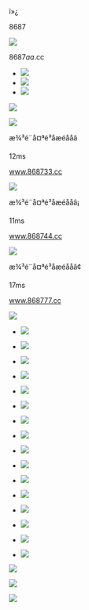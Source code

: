 ï»¿







8687



![](./img/4c87b4_244x72.png)

8687*aa*.cc

* ![](./img/9bfd17_750x830.png)
* ![](./img/68b214_750x830.png)
* ![](./img/d2898c_750x830.png)

![](./img/ef5c77_682x162.png)

![](./img/5df174_750x108.png)

æ¾³é¨å¤ªé³åæéååâ

12ms

www.868733.cc

![](./img/5df174_750x108.png)

æ¾³é¨å¤ªé³åæéååâ¡

11ms

www.868744.cc

![](./img/5df174_750x108.png)

æ¾³é¨å¤ªé³åæéååâ¢

17ms

www.868777.cc

![](./img/518e2f_682x162.png)

* ![](./img/3ce93b_282x386.png)
* ![](./img/4e8fc8_282x386.png)
* ![](./img/65d1b9_282x386.png)
* ![](./img/6c3d11_282x386.png)
* ![](./img/ba5aa7_282x386.png)
* ![](./img/fc12e2_282x386.png)

* ![](./img/c170ea_158x158.png)
* ![](./img/a67fe5_158x158.png)
* ![](./img/b00782_158x158.png)
* ![](./img/388e20_158x158.png)
* ![](./img/e07342_158x158.png)

* ![](./img/a2c946_158x158.png)
* ![](./img/4c2210_158x158.png)
* ![](./img/a65486_158x158.png)
* ![](./img/de9012_158x158.png)
* ![](./img/8fed52_158x158.png)

![](./img/1f483c_750x910.png)

![](./img/cf4ac0_750x121.jpg)

[![](./img/653f28_121x210.png)](https://nqrqb6uy.p.tingfangkeji.asia/ew5mp5jm/uvzmwz4kp7dxqbxw3f8v.html?eid=56510f47271dae612b3119e8c4e70194&r=lLQ0UMXK)